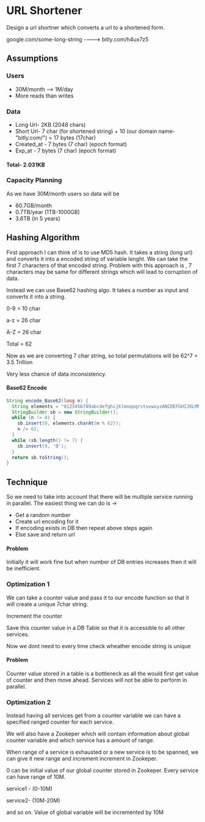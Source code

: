 
# URL Shortener

Design a url shortner which converts a url to a shortened form.

google.com/some-long-string ----> bitly.com/h4ux7z5
 


## Assumptions
 ### Users
- 30M/month --> 1M/day 
- More reads than writes

### Data 
- Long Url- 2KB (2048 chars)
- Short Url- 7 char (for shortened string) + 10 (our domain name-"bitly.com/") = 17 bytes (17char)
- Created_at - 7 bytes (7 char) (epoch format)
- Exp_at - 7 bytes (7 char) (epoch format)

 #### Total- 2.031KB

### Capacity Planning
As we have 30M/month users so data will be
- 60.7GB/month
- 0.7TB/year  (1TB-1000GB)
- 3.6TB  (in 5 years)

## Hashing Algorithm

First approach I can think of is to use MD5 hash. It takes a string (long url) and converts it into a encoded string of variable lenght.
We can take the first 7 characters of that encoded string.
Problem with this approach is , 7 characters may be same for different strings which will lead to corruption of data.

Instead we can use Base62 hashing algo.
It takes a number as input and converts it into a string.

0-9 = 10 char 

a-z = 26 char

A-Z = 26 char

Total = 62

Now as we are converting 7 char string, so total permutations will be 62^7 = 3.5 Trillion

Very less chance of data inconsistency.

#### Base62 Encode 

```java
String encode_Base62(long n) {
  String elements = "0123456789abcdefghijklmnopqrstuvwxyzABCDEFGHIJKLMNOPQRSTUVWXYZ";  
  StringBuilder sb = new StringBuilder();
  while (n != 0) {
    sb.insert(0, elements.charAt(n % 62));
    n /= 62;
  }
  while (sb.length() != 7) {
    sb.insert(0, '0');
  }
  return sb.toString();
}
```

## Technique

So we need to take into account that there will be 
multiple service running in parallel. The easiest thing
we can do is ->

- Get a random number
- Create url encoding for it
- If encoding exists in DB then repeat above steps again
- Else save and return url


#### Problem
Initially it will work fine but when number of DB entries
increases then it will be inefficient.

### Optimization 1

We can take a counter value and pass it to our encode function
so that it will create a unique 7char string.

Increment the counter

Save this counter value in a DB Table so that it is accessible
to all other services.

Now we dont need to every time check wheather encode
string is unique

#### Problem
Counter value stored in a table is a bottleneck as all the
would first get value of counter and then move ahead. Services
will not be able to perform in parallel. 

### Optimization 2

Instead having all services get from a counter variable
we can have a specified ranged counter for each service.

We will also have a Zookeper which will contain information
about global counter variable and which service has a amount of range.

When range of a service is exhausted or a new service is 
to be spanned, we can give it new range and increment increment
in Zookeper.

0 can be initial value of our global counter stored in
Zookeper. Every service can have range of 10M.

service1 - (0-10M)

service2- (10M-20M)

and so on. Value of global variable will be incremented
by 10M

